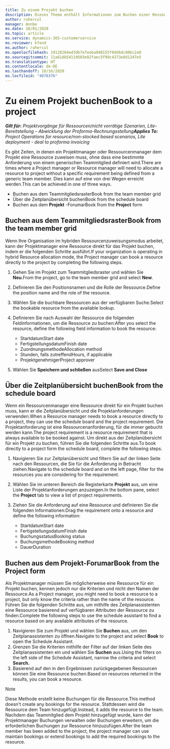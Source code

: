 ```yaml
---
title: Zu einem Projekt buchen
description: Dieses Thema enthält Informationen zum Buchen einer Ressource für ein Projekt.
author: ruhercul
manager: Annbe
ms.date: 10/01/2020
ms.topic: article
ms.service: dynamics-365-customerservice
ms.reviewer: kfend
ms.author: ruhercul
ms.openlocfilehash: 19128264ed3db7efeeba948155f0ddbdc806c2a0
ms.sourcegitcommit: 11a61db54119503e82faec5f99c4273e8d1247e5
ms.translationtype: HT
ms.contentlocale: de-DE
ms.lasthandoff: 10/16/2020
ms.locfileid: "4076376"
---
```

# <a name="book-to-a-project"></a><span data-ttu-id="2bef4-103">Zu einem Projekt buchen</span><span class="sxs-lookup"><span data-stu-id="2bef4-103">Book to a project</span></span>

<span data-ttu-id="2bef4-104">_**Gilt für:** Projektvorgänge für Ressourcen/nicht vorrätige Szenarien, Lite-Bereitstellung – Abwicklung der Proforma-Rechnungsstellung_</span><span class="sxs-lookup"><span data-stu-id="2bef4-104">_**Applies To:** Project Operations for resource/non-stocked based scenarios, Lite deployment - deal to proforma invoicing_</span></span>

<span data-ttu-id="2bef4-105">Es gibt Zeiten, in denen ein Projektmanager oder Ressourcenmanager dem Projekt eine Ressource zuweisen muss, ohne dass eine bestimmte Anforderung von einem generischen Teammitglied definiert wird.</span><span class="sxs-lookup"><span data-stu-id="2bef4-105">There are times where a Project manager or Resource manager will need to allocate a resource to project without a specific requirement being defined from a generic team member.</span></span> <span data-ttu-id="2bef4-106">Dies kann auf eine von drei Wegen erreicht werden.</span><span class="sxs-lookup"><span data-stu-id="2bef4-106">This can be achieved in one of three ways.</span></span>

- <span data-ttu-id="2bef4-107">Buchen aus dem Teammitgliedsraster</span><span class="sxs-lookup"><span data-stu-id="2bef4-107">Book from the team member grid</span></span>
- <span data-ttu-id="2bef4-108">Über die Zeitplanübersicht buchen</span><span class="sxs-lookup"><span data-stu-id="2bef4-108">Book from the schedule board</span></span>
- <span data-ttu-id="2bef4-109">Buchen aus dem **Projekt** -Forumar</span><span class="sxs-lookup"><span data-stu-id="2bef4-109">Book from the **Project** form</span></span>

## <a name="book-from-the-team-member-grid"></a><span data-ttu-id="2bef4-110">Buchen aus dem Teammitgliedsraster</span><span class="sxs-lookup"><span data-stu-id="2bef4-110">Book from the team member grid</span></span>

<span data-ttu-id="2bef4-111">Wenn Ihre Organisation im hybriden Ressourcenzuweisungsmodus arbeitet, kann der Projektmanager eine Ressource direkt für das Projekt buchen, indem er die folgenden Schritte ausführt.</span><span class="sxs-lookup"><span data-stu-id="2bef4-111">If your organization is operating in hybrid Resource allocation mode, the Project manager can book a resource directly to the project by completing the following steps.</span></span>

1. <span data-ttu-id="2bef4-112">Gehen Sie im Projekt zum Teammitgliedsraster und wählen Sie **Neu**.</span><span class="sxs-lookup"><span data-stu-id="2bef4-112">From the project, go to the team member grid and select **New**.</span></span>
2. <span data-ttu-id="2bef4-113">Definieren Sie den Positionsnamen und die Rolle der Ressource.</span><span class="sxs-lookup"><span data-stu-id="2bef4-113">Define the position name and the role of the resource.</span></span>
3. <span data-ttu-id="2bef4-114">Wählen Sie die buchbare Ressourcen aus der verfügbaren Suche.</span><span class="sxs-lookup"><span data-stu-id="2bef4-114">Select the bookable resource from the available lookup.</span></span>
4. <span data-ttu-id="2bef4-115">Definieren Sie nach Auswahl der Ressource die folgenden Feldinformationen, um die Ressource zu buchen:</span><span class="sxs-lookup"><span data-stu-id="2bef4-115">After you select the resource, define the following field information to book the resource:</span></span>

    - <span data-ttu-id="2bef4-116">Startdatum</span><span class="sxs-lookup"><span data-stu-id="2bef4-116">Start date</span></span>
    - <span data-ttu-id="2bef4-117">Fertigstellungsdatum</span><span class="sxs-lookup"><span data-stu-id="2bef4-117">Finish date</span></span>
    - <span data-ttu-id="2bef4-118">Zuordnungsmethode</span><span class="sxs-lookup"><span data-stu-id="2bef4-118">Allocation method</span></span>
    - <span data-ttu-id="2bef4-119">Stunden, falls zutreffend</span><span class="sxs-lookup"><span data-stu-id="2bef4-119">Hours, if applicable</span></span>
    - <span data-ttu-id="2bef4-120">Projektgenehmiger</span><span class="sxs-lookup"><span data-stu-id="2bef4-120">Project approver</span></span>

6. <span data-ttu-id="2bef4-121">Wählen Sie **Speichern und schließen** aus</span><span class="sxs-lookup"><span data-stu-id="2bef4-121">Select **Save and Close**</span></span>

## <a name="book-from-the-schedule-board"></a><span data-ttu-id="2bef4-122">Über die Zeitplanübersicht buchen</span><span class="sxs-lookup"><span data-stu-id="2bef4-122">Book from the schedule board</span></span>

<span data-ttu-id="2bef4-123">Wenn ein Ressourcenmanager eine Ressource direkt für ein Projekt buchen muss, kann er die Zeitplanübersicht und die Projektanforderungen verwenden.</span><span class="sxs-lookup"><span data-stu-id="2bef4-123">When a Resource manager needs to book a resource directly to a project, they can use the schedule board and the project requirement.</span></span> <span data-ttu-id="2bef4-124">Die Projektanforderung ist eine Ressourcenanforderung, für die immer gebucht werden kann.</span><span class="sxs-lookup"><span data-stu-id="2bef4-124">The project requirement is a resource requirement that is always available to be booked against.</span></span> <span data-ttu-id="2bef4-125">Um direkt aus der Zeitplanübersicht für ein Projekt zu buchen, führen Sie die folgenden Schritte aus.</span><span class="sxs-lookup"><span data-stu-id="2bef4-125">To book directly to a project form the schedule board, complete the following steps.</span></span>

1. <span data-ttu-id="2bef4-126">Navigieren Sie zur Zeitplanübersicht und filtern Sie auf der linken Seite nach den Ressourcen, die Sie für die Anforderung in Betracht ziehen.</span><span class="sxs-lookup"><span data-stu-id="2bef4-126">Navigate to the schedule board and on the left page, filter for the resources you are considering for the requirement.</span></span>
2. <span data-ttu-id="2bef4-127">Wählen Sie im unteren Bereich die Registerkarte **Projekt** aus, um eine Liste der Projektanforderungen anzuzeigen.</span><span class="sxs-lookup"><span data-stu-id="2bef4-127">In the bottom pane, select the **Project** tab to view a list of project requirements.</span></span>
3. <span data-ttu-id="2bef4-128">Ziehen Sie die Anforderung auf eine Ressource und definieren Sie die folgenden Informationen:</span><span class="sxs-lookup"><span data-stu-id="2bef4-128">Drag the requirement onto a resource and define the following information:</span></span>

    - <span data-ttu-id="2bef4-129">Startdatum</span><span class="sxs-lookup"><span data-stu-id="2bef4-129">Start date</span></span>
    - <span data-ttu-id="2bef4-130">Fertigstellungsdatum</span><span class="sxs-lookup"><span data-stu-id="2bef4-130">Finish date</span></span>
    - <span data-ttu-id="2bef4-131">Buchungsstatus</span><span class="sxs-lookup"><span data-stu-id="2bef4-131">Booking status</span></span>
    - <span data-ttu-id="2bef4-132">Buchungsmethode</span><span class="sxs-lookup"><span data-stu-id="2bef4-132">Booking method</span></span>
    - <span data-ttu-id="2bef4-133">Dauer</span><span class="sxs-lookup"><span data-stu-id="2bef4-133">Duration</span></span>

## <a name="book-from-the-project-form"></a><span data-ttu-id="2bef4-134">Buchen aus dem Projekt-Forumar</span><span class="sxs-lookup"><span data-stu-id="2bef4-134">Book from the Project form</span></span>

<span data-ttu-id="2bef4-135">Als Projektmanager müssen Sie möglicherweise eine Ressource für ein Projekt buchen, kennen jedoch nur die Kriterien und nicht den Namen der Ressource.</span><span class="sxs-lookup"><span data-stu-id="2bef4-135">As a Project manager, you might need to book a resource to a project, but only know the criteria rather than the name of the resource.</span></span> <span data-ttu-id="2bef4-136">Führen Sie die folgenden Schritte aus, um mithilfe des Zeitplanassistenten eine Ressource basierend auf verfügbaren Attributen der Ressource zu finden.</span><span class="sxs-lookup"><span data-stu-id="2bef4-136">Complete the following steps to use the schedule assistant to find a resource based on any available attributes of the resource.</span></span> 

1. <span data-ttu-id="2bef4-137">Navigieren Sie zum Projekt und wählen Sie **Buchen** aus, um den Zeitplanassistenten zu öffnen.</span><span class="sxs-lookup"><span data-stu-id="2bef4-137">Navigate to the project and select **Book** to open the Schedule Assistant.</span></span>
2. <span data-ttu-id="2bef4-138">Grenzen Sie die Kriterien mithilfe der Filter auf der linken Seite des Zeitplanassistenten ein und wählen Sie **Suchen** aus.</span><span class="sxs-lookup"><span data-stu-id="2bef4-138">Using the filters on the left side of the Schedule Assistant, narrow the criteria and select **Search.**</span></span>
3. <span data-ttu-id="2bef4-139">Basierend auf den in den Ergebnissen zurückgegebenen Ressourcen können Sie eine Ressource buchen.</span><span class="sxs-lookup"><span data-stu-id="2bef4-139">Based on resources returned in the results, you can book a resource.</span></span>

> [!NOTE]
> <span data-ttu-id="2bef4-140">Diese Methode erstellt keine Buchungen für die Ressource.</span><span class="sxs-lookup"><span data-stu-id="2bef4-140">This method doesn't create any bookings for the resource.</span></span> <span data-ttu-id="2bef4-141">Stattdessen wird die Ressource dem Team hinzugefügt.</span><span class="sxs-lookup"><span data-stu-id="2bef4-141">Instead, it adds the resource to the team.</span></span> <span data-ttu-id="2bef4-142">Nachdem das Teammitglied dem Projekt hinzugefügt wurde, kann der Projektmanager Buchungen verwalten oder Buchungen erweitern, um die erforderlichen Buchungen zur Ressource hinzuzufügen.</span><span class="sxs-lookup"><span data-stu-id="2bef4-142">After the team member has been added to the project, the project manager can use maintain bookings or extend bookings to add the required bookings to the resource.</span></span>
